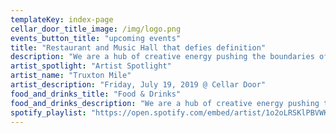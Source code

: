 ```yaml
---
templateKey: index-page
cellar_door_title_image: /img/logo.png
events_button_title: "upcoming events"
title: "Restaurant and Music Hall that defies definition"
description: "We are a hub of creative energy pushing the boundaries of collaboration in food, music, and art. Not afraid to explore new territories and shine the light on creators of all kinds - we are here to celebrate our community with you."
artist_spotlight: "Artist Spotlight"
artist_name: "Truxton Mile"
artist_description: "Friday, July 19, 2019 @ Cellar Door"
food_and_drinks_title: "Food & Drinks"
food_and_drinks_description: "We are a hub of creative energy pushing the boundaries of collaboration in food, music, and art. Not afraid to explore new territories and shine the light on creators of all kinds - we are here to celebrate our community with you."
spotify_playlist: "https://open.spotify.com/embed/artist/1o2oLRSKlPBVWKTQjfpNH5"
---
```

